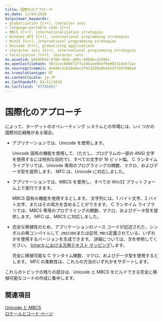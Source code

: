 ```yaml
---
title: 国際化のアプローチ
ms.date: 11/04/2016
helpviewer_keywords:
- globalization [C++], character sets
- language-portable code [C++]
- MBCS [C++], internationalization strategies
- Windows API [C++], international programming strategies
- Win32 [C++], international programming strategies
- Unicode [C++], globalizing applications
- character sets [C++], international programming strategies
- localization [C++], character sets
ms.assetid: b09d9854-0709-4b9a-a00c-b0b8bc4199b1
ms.openlocfilehash: f8c5cec680072ffa34b1ee0bef9e09231de5f1ac
ms.sourcegitcommit: dedd4c3cb28adec3793329018b9163ffddf890a4
ms.translationtype: MT
ms.contentlocale: ja-JP
ms.lasthandoff: 03/11/2019
ms.locfileid: "57745451"
---
```

# <a name="internationalization-strategies"></a>国際化のアプローチ

によって、ターゲットのオペレーティング システムとの市場には、いくつかの国際対応戦略がある場合。

- アプリケーションでは、Unicode を使用します。

   Unicode 固有の機能を使用して、(ただし、プログラムの一部の ANSI 文字を使用するには特別な目的で)、すべての文字が 16 ビット幅。 C ランタイム ライブラリでは、Unicode 専用のプログラミングの関数、マクロ、およびデータ型を提供します。 MFC は、Unicode に対応しました。

- アプリケーションでは、MBCS を使用し、すべての Win32 プラットフォーム上で実行できます。

   MBCS 固有の機能を使用するとします。 文字列には、1 バイト文字、2 バイト文字、またはその両方を含めることができます。 C ランタイム ライブラリでは、MBCS 専用のプログラミングの関数、マクロ、およびデータ型を提供します。 MFC は、MBCS に対応しました。

- 完全な移植性のため、アプリケーションのソース コードが記述された、シンボルの再コンパイルして`_UNICODE`または記号`_MBCS`定義されている、いずれかを使用するバージョンを生成できます。 詳細については、次を参照してください。 [tchar.h における汎用テキスト マッピング](../text/generic-text-mappings-in-tchar-h.md)します。

   完全に移植可能な C ランタイム関数、マクロ、およびデータ型を使用するとします。 MFC の柔軟性は、これらの方法のいずれかをサポートします。

これらのトピックの残りの部分は、Unicode と MBCS をビルドできる完全に移植可能なコードの作成に集中します。

## <a name="see-also"></a>関連項目

[Unicode と MBCS](../text/unicode-and-mbcs.md)<br/>
[ロケールとコード ページ](../text/locales-and-code-pages.md)
